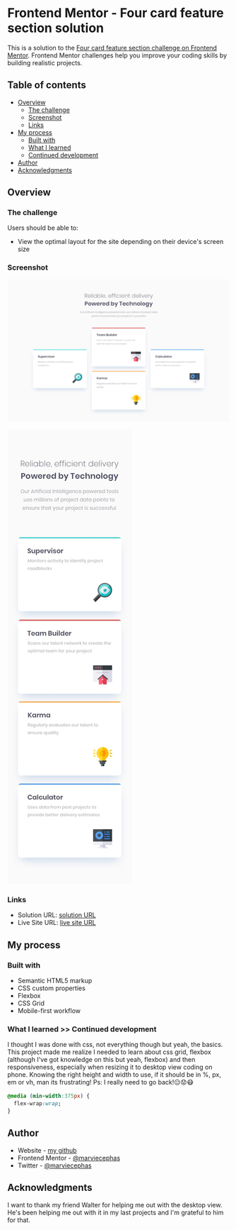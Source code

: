# Frontend Mentor - Four card feature section solution

This is a solution to the [Four card feature section challenge on Frontend Mentor](https://www.frontendmentor.io/challenges/four-card-feature-section-weK1eFYK). Frontend Mentor challenges help you improve your coding skills by building realistic projects. 

## Table of contents

- [Overview](#overview)
  - [The challenge](#the-challenge)
  - [Screenshot](#screenshot)
  - [Links](#links)
- [My process](#my-process)
  - [Built with](#built-with)
  - [What I learned](#what-i-learned)
  - [Continued development](#continued-development)
- [Author](#author)
- [Acknowledgments](#acknowledgments)

## Overview

### The challenge

Users should be able to:

- View the optimal layout for the site depending on their device's screen size

### Screenshot

![](desktop-design.jpg)

![](mobile-design.jpg)

### Links

- Solution URL: [solution URL](https://github.com/marviecephas/four_cards)
- Live Site URL: [live site URL](https://marviecephas.github.io/four_cards/)

## My process

### Built with

- Semantic HTML5 markup
- CSS custom properties
- Flexbox
- CSS Grid
- Mobile-first workflow

### What I learned >> Continued development

I thought I was done with css, not everything though but yeah, the basics. This project made me realize I needed to learn about css grid, flexbox (although I've got knowledge on this but yeah, flexbox) and then responsiveness, especially when resizing it to desktop view coding on phone. Knowing the right height and width to use, if it should be in %, px, em or vh, man its frustrating! Ps: I really need to go back!😑😟😷


```css
@media (min-width:375px) {
  flex-wrap:wrap;
}
```

## Author

- Website - [my github](https://www.github.com/marviecephas)
- Frontend Mentor - [@marviecephas](https://www.frontendmentor.io/profile/marviecephas)
- Twitter - [@marviecephas](https://www.twitter.com/marviecephas)

## Acknowledgments

I want to thank my friend Walter for helping me out with the desktop view. He's been helping me out with it in my last projects and I'm grateful to him for that.
